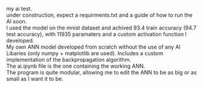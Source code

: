 my ai test.\
under construction, expect a requirments.txt and a guide of how to run the AI soon.\
I used the model on the mnist dataset and achived 93.4 train accuracy (94.7 test accuracy), with 11935 paramaters and a custom activation function I developed.\
My own ANN model developed from scratch without the use of any AI Libaries (only numpy + matplotlib are used). Includes a custom implementation of the backpropagation algorithm.\
The ai.ipynb file is the one containing the working ANN.\
The program is quite modular, allowing me to edit the ANN to be as big or as small as I want it to be.
